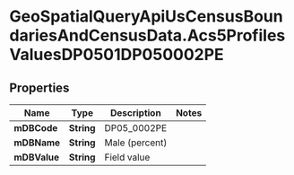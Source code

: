 # GeoSpatialQueryApiUsCensusBoundariesAndCensusData.Acs5ProfilesValuesDP0501DP050002PE

## Properties

Name | Type | Description | Notes
------------ | ------------- | ------------- | -------------
**mDBCode** | **String** | DP05_0002PE | 
**mDBName** | **String** | Male (percent) | 
**mDBValue** | **String** | Field value | 


